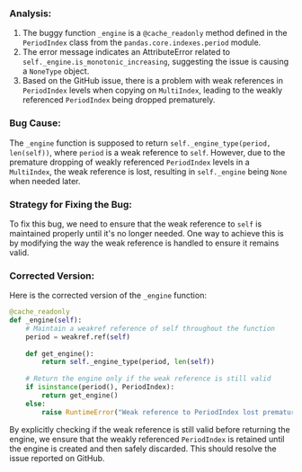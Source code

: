 ### Analysis:
1. The buggy function `_engine` is a `@cache_readonly` method defined in the `PeriodIndex` class from the `pandas.core.indexes.period` module.
2. The error message indicates an AttributeError related to `self._engine.is_monotonic_increasing`, suggesting the issue is causing a `NoneType` object.
3. Based on the GitHub issue, there is a problem with weak references in `PeriodIndex` levels when copying on `MultiIndex`, leading to the weakly referenced `PeriodIndex` being dropped prematurely.

### Bug Cause:
The `_engine` function is supposed to return `self._engine_type(period, len(self))`, where `period` is a weak reference to `self`. However, due to the premature dropping of weakly referenced `PeriodIndex` levels in a `MultiIndex`, the weak reference is lost, resulting in `self._engine` being `None` when needed later.

### Strategy for Fixing the Bug:
To fix this bug, we need to ensure that the weak reference to `self` is maintained properly until it's no longer needed. One way to achieve this is by modifying the way the weak reference is handled to ensure it remains valid.

### Corrected Version:
Here is the corrected version of the `_engine` function:
```python
@cache_readonly
def _engine(self):
    # Maintain a weakref reference of self throughout the function
    period = weakref.ref(self)
    
    def get_engine():
        return self._engine_type(period, len(self))
    
    # Return the engine only if the weak reference is still valid
    if isinstance(period(), PeriodIndex):
        return get_engine()
    else:
        raise RuntimeError("Weak reference to PeriodIndex lost prematurely.")
```

By explicitly checking if the weak reference is still valid before returning the engine, we ensure that the weakly referenced `PeriodIndex` is retained until the engine is created and then safely discarded. This should resolve the issue reported on GitHub.